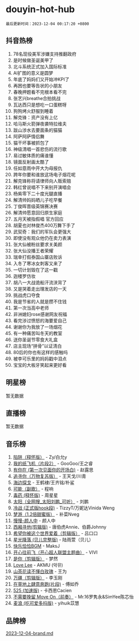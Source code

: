 # douyin-hot-hub

`最后更新时间：2023-12-04 00:17:20 +0800`

## 抖音热榜

1. 78名现役美军涉嫌支持推翻政府
1. 是时候做圣诞美甲了
1. 北斗系统正式加入国际标准
1. AI扩图的意义是圆梦
1. 年底了妈妈们又开始冲KPI了
1. 再困也要等告状的小朋友
1. 春晚押题看不完根本看不完
1. 张艺兴breathe合拍挑战
1. 瓦达西只是想吃一口蛋糕呀
1. 狗狗烤火舒服到睡着
1. 解克锋：资产没有上亿
1. 哈马斯火箭弹夜袭特拉维夫
1. 跋山涉水去要面条的猫猫
1. 阿萨阿萨情侣舞
1. 猫干坏事被抓包了
1. 神级清唱一首悲伤的流行歌
1. 易过敏体质的痛谁懂
1. 镜面反射画太酷了
1. 任如意雨中开大为母报仇
1. 跨年你要和谁放这场电子烟花呢
1. 解克锋称将请律师向人贩索赔
1. 韩红曾说唱不下来别开演唱会
1. 杨紫零下二十度光腿直播
1. 解清帅妈妈晒儿子吃早餐
1. 丁俊晖晋级英锦赛决赛
1. 解清帅愿意回归原生家庭
1. 五月天被指假唱 官方回应
1. 胡夏也对林俊杰400万舞下手了
1. 武契奇：我们的军队会更强大
1. 即使没有观众他仍在卖力表演
1. 张大仙被粉丝要求关美颜
1. 张大仙没播王者荣耀
1. 瑞幸打假泰国山寨店败诉
1. 入冬了寒冰女刺客又来了
1. 一切计划毁在了这一戳
1. 迦楼罗仿妆
1. 胡八一大战诡船汗流浃背了
1. 又是哭着走出理发店的一天
1. 挑战虎口夺食
1. 我是节省的人就是攒不住钱
1. 第一次当高中老师
1. 非洲媳妇rose感谢网友祝福
1. 看完涉过愤怒的海要爱自己
1. 谢谢你为我放了一场烟花
1. 有一种痛苦叫冬天的教室
1. 送你圣诞节零食大礼盒
1. 店主现场“拼骨”以证清白
1. 80后的你也有这样的感触吗
1. 被李可乐里的妈妈戳中泪点
1. 宝宝的大板牙笑起来更好看

## 明星榜

暂无数据

## 直播榜

暂无数据

## 音乐榜

1. [陷阱（释怀版）](https://sf6-cdn-tos.douyinstatic.com/obj/tos-cn-ve-2774/oE8C21LeZrzKLDFfQYgMzx4GAIHageG5IzayY7) - Zy/白允y
1. [我的纸飞机（片段2）](https://sf6-cdn-tos.douyinstatic.com/obj/tos-cn-ve-2774/oM2ZrKcg2CD5AeRB2gkeXOFB1IxAGJdZPazYHf) - GooGoo/王之睿
1. [有你在 (第一次见面你的开场白)](https://sf3-cdn-tos.douyinstatic.com/obj/tos-cn-ve-2774/oAthrQ3ClJBfI57uBoFEgNDYtNCZ0TSYQQfxQ0) - 赵露思
1. [追寻你（万物复苏版）](https://sf6-cdn-tos.douyinstatic.com/obj/tos-cn-ve-2774/oYeAZJsbjIDit9APmBg8u6uDUQnHmoCf3gbo74) - 王天戈/川青
1. [海边探戈](https://sf3-cdn-tos.douyinstatic.com/obj/tos-cn-ve-2774/os9gE0VQCGqt6VQkZDyBBYvfSDY0QFe3vVmubn) - 王鹤棣/王齐铭/朴鲨
1. [可能（副歌）](https://sf3-cdn-tos.douyinstatic.com/obj/tos-cn-ve-2774/cde1731888894259b333569393c2fb51) - 程响
1. [毒药 (释怀版)](https://sf6-cdn-tos.douyinstatic.com/obj/tos-cn-ve-2774/oYILMEAzspdZBIzy4frJNB8ZHPHWAhiwowd4Ad) - 周星星
1. [太阳（全网搜_太阳刘鹏_可听）](https://sf3-cdn-tos.douyinstatic.com/obj/tos-cn-ve-2774/ogWbyIQnlBFImVbeDocRdCIYtBHlbJXgfZMvgz) - 刘鹏
1. [冷战 (正式版hook段)](https://sf6-cdn-tos.douyinstatic.com/obj/tos-cn-ve-2774/oMuEoiBasWApEMVDgNiI8VAByNmwo5J0pyf8Yx) - TizzyT/万妮达Vinida Weng
1. [梦游（1.2倍甜蜜版）](https://sf3-cdn-tos.douyinstatic.com/obj/tos-cn-ve-2774/o4gyAUm8hwufoEABmwVIiQtHsFuGzAEEWtNMzo) - 补菜Nveg
1. [慢慢-颜人中](https://sf3-cdn-tos.douyinstatic.com/obj/tos-cn-ve-2774/ocjHNfBXdBxQNC8ZGAeoLMFTUgtBg8bkExunDC) - 颜人中
1. [西厢寻他(剪辑版)](https://sf6-cdn-tos.douyinstatic.com/obj/tos-cn-ve-2774/oUsAVfAQKlRNxEv5qxvIB8o5qmIWUcXbzJKJhw) - 唐伯虎Annie、伯爵Johnny
1. [希望你被这个世界爱着（剪辑版）](https://sf6-cdn-tos.douyinstatic.com/obj/tos-cn-ve-2774/oo4H3BfEygN7l7bQaMBOZHCQ1eI4FqtED5skQ2) - 吕口口
1. [星光降落 (贝儿完整版)](https://sf3-cdn-tos.douyinstatic.com/obj/tos-cn-ve-2774/okwB9hAwyAtsFFkFBzAX1hOOfQuIoMNs0W2Mwr) - 陆雨萱（贝儿）
1. [快乐恰恰BGM](https://sf3-cdn-tos.douyinstatic.com/obj/tos-cn-ve-2774/07b173ca7d2f40f3ba0b97ac7fa3a44a) - MaksJ
1. [开心往前飞（开心超人联盟主题曲）](https://sf6-cdn-tos.douyinstatic.com/obj/tos-cn-ve-2774/9d8fb7c82cf1421fb93a9fe925275e0a) - VIVI
1. [是你（剪辑版）](https://sf6-cdn-tos.douyinstatic.com/obj/tos-cn-ve-2774/46019dae783c4c969944217fe1cfafc4) - 梦然
1. [Love Lee](https://sf6-cdn-tos.douyinstatic.com/obj/tos-cn-ve-2774/o05GbkJGbCBTdDnMtB0fwOYgkeZp23vrWQDQBS) - AKMU (악뮤)
1. [山茶花读不懂白玫瑰](https://sf6-cdn-tos.douyinstatic.com/obj/tos-cn-ve-2774/osfn8B7DktrRHEPJgPCfDbw7QDQEkwC16BxZg9) - 王为
1. [万疆（剪辑版）](https://sf6-cdn-tos.douyinstatic.com/obj/tos-cn-ve-2774/ooG7oVgFlDTelKCjCsTTobQvbdtj1BBQXnfZd8) - 李玉刚
1. [在草地上肆意奔跑(片段)](https://sf3-cdn-tos.douyinstatic.com/obj/tos-cn-ve-2774/8831d494742f45dabdfa8adb8b817259) - 傅如乔
1. [525 (加速版)](https://sf3-cdn-tos.douyinstatic.com/obj/tos-cn-ve-2774/oIfKCtqfDyP8Vc9FpAPgWMyezT6LnDT1abRwGg) - 卡西恩Cacien
1. [不需要挽留 Move On（前奏）](https://sf3-cdn-tos.douyinstatic.com/obj/tos-cn-ve-2774/ooCBhgCCkF4nExzQL9WZSUbitfA8IsDkgQIYhe) - Mr.16罗隽永&SimYee陈芯怡
1. [麦浪 (吃可爱多吗版)](https://sf3-cdn-tos.douyinstatic.com/obj/tos-cn-ve-2774/fb2bf2aaa2854aaa8ec0fcfabbee4bd8) - yihuik苡慧

## 品牌榜

[2023-12-04-brand.md](2023-12-04-brand.md)
